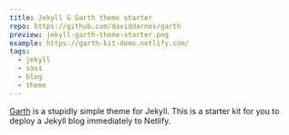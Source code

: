 ```yaml
---
title: Jekyll & Garth theme starter
repo: https://github.com/daviddarnes/garth
preview: jekyll-garth-theme-starter.png
example: https://garth-kit-demo.netlify.com/
tags:
  - jekyll
  - sass
  - blog
  - theme
---
```


[Garth](https://garth.darn.es/about/) is a stupidly simple theme for Jekyll. This is a starter kit for you to deploy a Jekyll blog immediately to Netlify.
